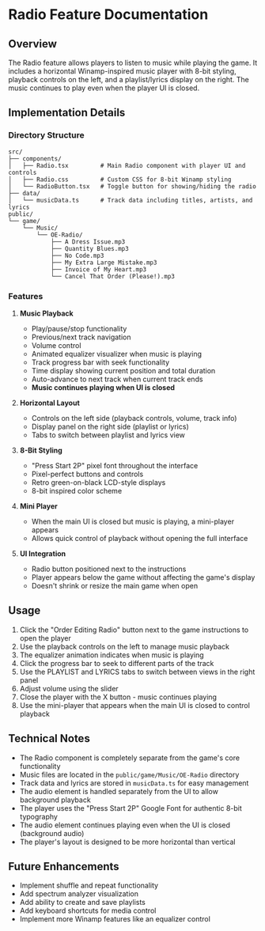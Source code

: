 # Radio Feature Documentation

## Overview

The Radio feature allows players to listen to music while playing the game. It includes a horizontal Winamp-inspired music player with 8-bit styling, playback controls on the left, and a playlist/lyrics display on the right. The music continues to play even when the player UI is closed.

## Implementation Details

### Directory Structure

```
src/
├── components/
│   ├── Radio.tsx         # Main Radio component with player UI and controls
│   ├── Radio.css         # Custom CSS for 8-bit Winamp styling
│   └── RadioButton.tsx   # Toggle button for showing/hiding the radio
├── data/
│   └── musicData.ts      # Track data including titles, artists, and lyrics
public/
└── game/
    └── Music/
        └── OE-Radio/
            ├── A Dress Issue.mp3
            ├── Quantity Blues.mp3
            ├── No Code.mp3
            ├── My Extra Large Mistake.mp3
            ├── Invoice of My Heart.mp3
            └── Cancel That Order (Please!).mp3
```

### Features

1. **Music Playback**
   - Play/pause/stop functionality
   - Previous/next track navigation
   - Volume control
   - Animated equalizer visualizer when music is playing
   - Track progress bar with seek functionality
   - Time display showing current position and total duration
   - Auto-advance to next track when current track ends
   - **Music continues playing when UI is closed**

2. **Horizontal Layout**
   - Controls on the left side (playback controls, volume, track info)
   - Display panel on the right side (playlist or lyrics)
   - Tabs to switch between playlist and lyrics view

3. **8-Bit Styling**
   - "Press Start 2P" pixel font throughout the interface
   - Pixel-perfect buttons and controls
   - Retro green-on-black LCD-style displays
   - 8-bit inspired color scheme

4. **Mini Player**
   - When the main UI is closed but music is playing, a mini-player appears
   - Allows quick control of playback without opening the full interface

5. **UI Integration**
   - Radio button positioned next to the instructions
   - Player appears below the game without affecting the game's display
   - Doesn't shrink or resize the main game when open

## Usage

1. Click the "Order Editing Radio" button next to the game instructions to open the player
2. Use the playback controls on the left to manage music playback
3. The equalizer animation indicates when music is playing
4. Click the progress bar to seek to different parts of the track
5. Use the PLAYLIST and LYRICS tabs to switch between views in the right panel
6. Adjust volume using the slider
7. Close the player with the X button - music continues playing
8. Use the mini-player that appears when the main UI is closed to control playback

## Technical Notes

- The Radio component is completely separate from the game's core functionality
- Music files are located in the `public/game/Music/OE-Radio` directory
- Track data and lyrics are stored in `musicData.ts` for easy management
- The audio element is handled separately from the UI to allow background playback
- The player uses the "Press Start 2P" Google Font for authentic 8-bit typography
- The audio element continues playing even when the UI is closed (background audio)
- The player's layout is designed to be more horizontal than vertical

## Future Enhancements

- Implement shuffle and repeat functionality
- Add spectrum analyzer visualization
- Add ability to create and save playlists
- Add keyboard shortcuts for media control
- Implement more Winamp features like an equalizer control 